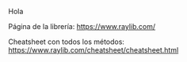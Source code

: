 Hola

Página de la librería:
https://www.raylib.com/

Cheatsheet con todos los métodos:
https://www.raylib.com/cheatsheet/cheatsheet.html
